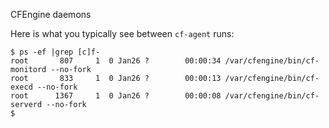 CFEngine daemons

Here is what you typically see between `cf-agent` runs:

```console
$ ps -ef |grep [c]f-
root       807     1  0 Jan26 ?        00:00:34 /var/cfengine/bin/cf-monitord --no-fork
root       833     1  0 Jan26 ?        00:00:13 /var/cfengine/bin/cf-execd --no-fork
root      1367     1  0 Jan26 ?        00:00:08 /var/cfengine/bin/cf-serverd --no-fork
$
```
